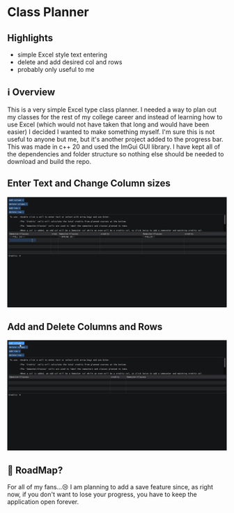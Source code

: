# Class Planner
## Highlights
- simple Excel style text entering
- delete and add desired col and rows
- probably only useful to me

## ℹ️ Overview
This is a very simple Excel type class planner. I needed a way to plan out my classes for the rest of my college career and instead of learning how to use Excel (which would not have taken that long and would have been easier) I decided I wanted to make something myself. I'm sure this is not useful to anyone but me, but it's another project added to the progress bar. This was made in c++ 20 and used the ImGui GUI library. I have kept all of the dependencies and folder structure so nothing else should be needed to download and build the repo. 


## Enter Text and Change Column sizes
![](https://github.com/Weston-Lane/Course-Planner/blob/master/readme/adding%20text%20and%20other%20features.gif)


## Add and Delete Columns and Rows
![](https://github.com/Weston-Lane/Course-Planner/blob/master/readme/add%20col%2C%20row%20gif.gif)

## :rocket: RoadMap?
For all of my fans...😢 I am planning to add a save feature since, as right now, if you don't want to lose your progress, you have to keep the application open forever.
